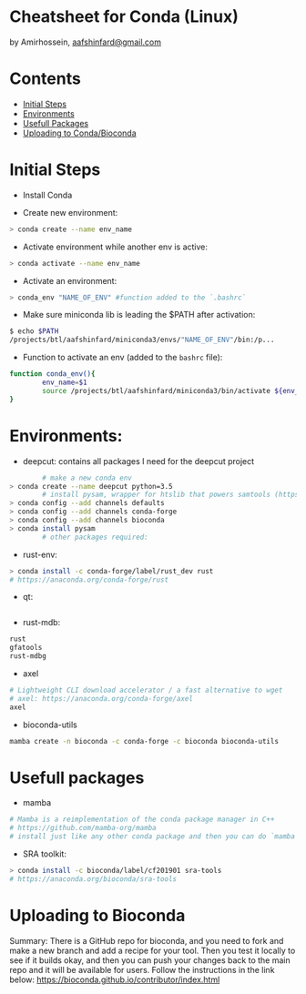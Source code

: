 Cheatsheet for Conda (Linux)
=====================
by Amirhossein, aafshinfard@gmail.com

Contents
========

* [Initial Steps](#initial-steps)
* [Environments](#environments)
* [Usefull Packages](#usefull-packages)
* [Uploading to Conda/Bioconda](#uploading-to-bioconda)

Initial Steps
==============
* Install Conda


* Create new environment:
```bash
> conda create --name env_name 
```


* Activate environment while another env is active:
```bash
> conda activate --name env_name 
```

* Activate an environment:
```bash
> conda_env "NAME_OF_ENV" #function added to the `.bashrc`
```

* Make sure miniconda lib is leading the $PATH after activation:
```bash
$ echo $PATH
/projects/btl/aafshinfard/miniconda3/envs/"NAME_OF_ENV"/bin:/p...
```

* Function to activate an env (added to the `bashrc` file):

```bash
function conda_env(){
        env_name=$1
        source /projects/btl/aafshinfard/miniconda3/bin/activate ${env_name}
}
```

Environments:
==============
* deepcut: contains all packages I need for the deepcut project 
```bash
        # make a new conda env
> conda create --name deepcut python=3.5
        # install pysam, wrapper for htslib that powers samtools (https://github.com/pysam-developers/pysam)
> conda config --add channels defaults
> conda config --add channels conda-forge
> conda config --add channels bioconda
> conda install pysam
        # other packages required:
```


* rust-env:

```bash
> conda install -c conda-forge/label/rust_dev rust
# https://anaconda.org/conda-forge/rust
```

* qt:
```bash

```

* rust-mdb:
```bash
rust
gfatools
rust-mdbg
```

* axel
```bash
# Lightweight CLI download accelerator / a fast alternative to wget
# axel: https://anaconda.org/conda-forge/axel
axel
```

* bioconda-utils
```bash
mamba create -n bioconda -c conda-forge -c bioconda bioconda-utils
```

Usefull packages
==============
* mamba
```bash
# Mamba is a reimplementation of the conda package manager in C++
# https://github.com/mamba-org/mamba
# install just like any other conda package and then you can do `mamba install` instead of `conda install`
```

* SRA toolkit:
```bash
> conda install -c bioconda/label/cf201901 sra-tools
# https://anaconda.org/bioconda/sra-tools
```



Uploading to Bioconda
==============
Summary: 
There is a GitHub repo for bioconda, and you need to fork and make a new branch and add a recipe for your tool. Then you test it locally to see if it builds okay, and then you can push your changes back to the main repo and it will be available for users. Follow the instructions in the link below:
https://bioconda.github.io/contributor/index.html
